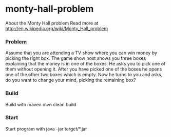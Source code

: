 # monty-hall-problem

About the Monty Hall problem
Read more at http://en.wikipedia.org/wiki/Monty_Hall_problem

### Problem
Assume that you are attending a TV show where you can win money by picking the right box. The game show host shows you three boxes explaining that the money is in one of the boxes. He asks you to pick one of them without opening it. After you have picked one of the boxes he opens one of the other two boxes which is empty. Now he turns to you and asks, do you want to change your mind, picking the remaining box?

### Build
Build with maven
  mvn clean build

### Start
Start program with
  java -jar target/*.jar


